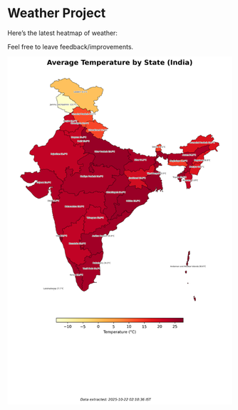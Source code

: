 # Weather Project

Here’s the latest heatmap of weather:

Feel free to leave feedback/improvements.

![India Heatmap](docs/assets/india_heatmap.png?v=F7EFC6)
